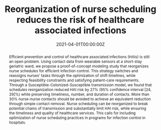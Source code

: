 ---
title: "Reorganization of nurse scheduling reduces the risk of healthcare associated infections"


authors:
 - admin
 - Chiara Poletto
 - Pierre-Yves Boëlle
 - Vittoria Colizza


author_notes:
 - ''
 - ''
 - ''
 - ''


date: '2021-04-01T00:00:00Z'
doi: '10.1038/s41598-021-86637-w'


publishDate: '2017-01-01T00:00:00Z'


publication_types: ['2']


publication: In *Scientific Reports*
publication_short: In *Scientific Reports*


abstract: "Efficient prevention and control of healthcare associated infections (HAIs) is still an open problem. Using contact data from wearable sensors at a short-stay geriatric ward, we propose a proof-of-concept modeling study that reorganizes nurse schedules for efficient infection control. This strategy switches and reassigns nurses' tasks through the optimization of shift timelines, while respecting feasibility constraints and satisfying patient-care requirements. Through a Susceptible-Colonized-Susceptible transmission model, we found that schedules reorganization reduced HAI risk by 27% (95% confidence interval [24, 29]%) while preserving timeliness, number, and duration of contacts. More than 30% nurse-nurse contacts should be avoided to achieve an equivalent reduction through simple contact removal. Nurse scheduling can be reorganized to break potential chains of transmission and substantially limit HAI risk, while ensuring the timeliness and quality of healthcare services. This calls for including optimization of nurse scheduling practices in programs for infection control in hospitals."


tags: []


featured: false


links:
 - name: Journal website
   url: https://www.nature.com/articles/s41598-021-86637-w


image:
 caption: ''
 focal_point: ''
 preview_only: false


---